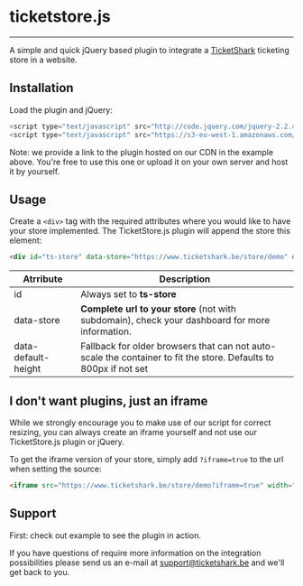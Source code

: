 # ticketstore.js
___

A simple and quick jQuery based plugin to integrate a [TicketShark](https://www.ticketshark.be "Visit TicketShark website") ticketing store in a website.

## Installation

Load the plugin and jQuery:

``` javascript
<script type="text/javascript" src="http://code.jquery.com/jquery-2.2.4.min.js"></script>
<script type="text/javascript" src="https://s3-eu-west-1.amazonaws.com/ticketshark.live/store/ticketstore.min.js"></script>
```

Note: we provide a link to the plugin hosted on our CDN in the example above. You're free to use this one or upload it on your own server and host it by yourself.

## Usage

Create a `<div>` tag with the required attributes where you would like to have your store implemented. The TicketStore.js plugin will append the store this element:

``` html
<div id="ts-store" data-store="https://www.ticketshark.be/store/demo" data-default-height="800"></div>
```

| Atrribute | Description |
| --------- | ----------- |
| id   | Always set to **ts-store** |
| data-store | **Complete url to your store** (not with subdomain), check your dashboard for more information. |
| data-default-height    | Fallback for older browsers that can not auto-scale the container to fit the store. Defaults to 800px if not set |

## I don't want plugins, just an iframe

While we strongly encourage you to make use of our script for correct resizing, you can always create an iframe yourself and not use our TicketStore.js plugin or jQuery.

To get the iframe version of your store, simply add `?iframe=true` to the url when setting the source:

``` html
<iframe src="https://www.ticketshark.be/store/demo?iframe=true" width="800" height="800"></iframe>
```

## Support

First: check out example to see the plugin in action.

If you have questions of require more information on the integration possibilities please send us an e-mail at support@ticketshark.be and we'll get back to you.
